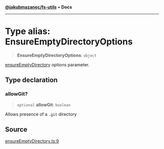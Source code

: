 [**@jakubmazanec/fs-utils**](../README.md) • **Docs**

---

# Type alias: EnsureEmptyDirectoryOptions

> **EnsureEmptyDirectoryOptions**: `object`

[ensureEmptyDirectory](../functions/ensureEmptyDirectory.md) options parameter.

## Type declaration

### allowGit?

> `optional` **allowGit**: `boolean`

Allows presence of a `.git` directory

## Source

[ensureEmptyDirectory.ts:9](https://github.com/jakubmazanec/js-tools/blob/0a7ca643260718f11723fa4df4f144d2d5a8a885/packages/fs-utils/source/ensureEmptyDirectory.ts#L9)
